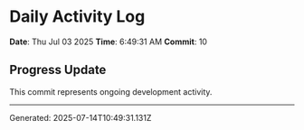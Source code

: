 # Daily Activity Log

**Date**: Thu Jul 03 2025
**Time**: 6:49:31 AM
**Commit**: 10

## Progress Update

This commit represents ongoing development activity.

---
Generated: 2025-07-14T10:49:31.131Z
